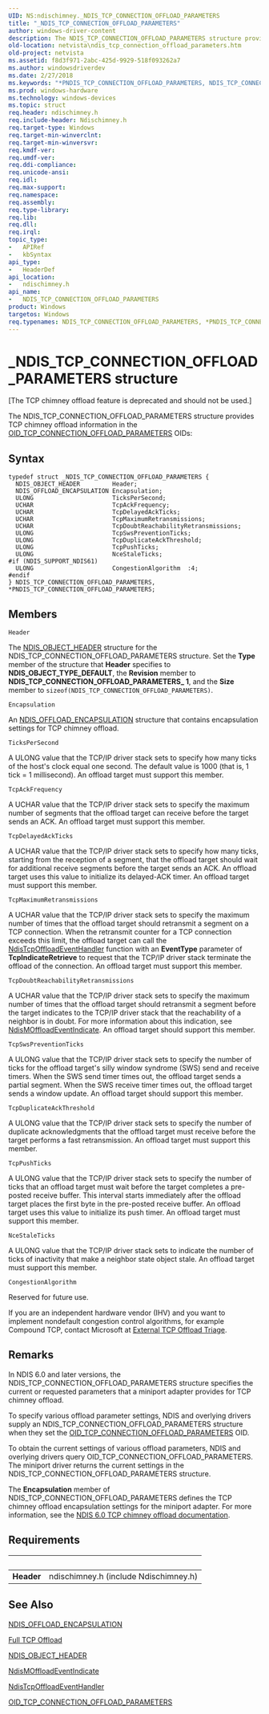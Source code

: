 ```yaml
---
UID: NS:ndischimney._NDIS_TCP_CONNECTION_OFFLOAD_PARAMETERS
title: "_NDIS_TCP_CONNECTION_OFFLOAD_PARAMETERS"
author: windows-driver-content
description: The NDIS_TCP_CONNECTION_OFFLOAD_PARAMETERS structure provides TCP chimney offload information in the OID_TCP_CONNECTION_OFFLOAD_PARAMETERS OIDs:
old-location: netvista\ndis_tcp_connection_offload_parameters.htm
old-project: netvista
ms.assetid: f8d3f971-2abc-425d-9929-518f093262a7
ms.author: windowsdriverdev
ms.date: 2/27/2018
ms.keywords: "*PNDIS_TCP_CONNECTION_OFFLOAD_PARAMETERS, NDIS_TCP_CONNECTION_OFFLOAD_PARAMETERS, NDIS_TCP_CONNECTION_OFFLOAD_PARAMETERS structure [Network Drivers Starting with Windows Vista], PNDIS_TCP_CONNECTION_OFFLOAD_PARAMETERS, PNDIS_TCP_CONNECTION_OFFLOAD_PARAMETERS structure pointer [Network Drivers Starting with Windows Vista], _NDIS_TCP_CONNECTION_OFFLOAD_PARAMETERS, ndischimney/NDIS_TCP_CONNECTION_OFFLOAD_PARAMETERS, ndischimney/PNDIS_TCP_CONNECTION_OFFLOAD_PARAMETERS, netvista.ndis_tcp_connection_offload_parameters, tcp_chim_struct_481b5b2a-f226-4306-a2a9-640f711fb75b.xml"
ms.prod: windows-hardware
ms.technology: windows-devices
ms.topic: struct
req.header: ndischimney.h
req.include-header: Ndischimney.h
req.target-type: Windows
req.target-min-winverclnt: 
req.target-min-winversvr: 
req.kmdf-ver: 
req.umdf-ver: 
req.ddi-compliance: 
req.unicode-ansi: 
req.idl: 
req.max-support: 
req.namespace: 
req.assembly: 
req.type-library: 
req.lib: 
req.dll: 
req.irql: 
topic_type:
-	APIRef
-	kbSyntax
api_type:
-	HeaderDef
api_location:
-	ndischimney.h
api_name:
-	NDIS_TCP_CONNECTION_OFFLOAD_PARAMETERS
product: Windows
targetos: Windows
req.typenames: NDIS_TCP_CONNECTION_OFFLOAD_PARAMETERS, *PNDIS_TCP_CONNECTION_OFFLOAD_PARAMETERS
---
```


# _NDIS_TCP_CONNECTION_OFFLOAD_PARAMETERS structure
<p class="CCE_Message">[The TCP chimney offload feature is deprecated and should not be used.]

The NDIS_TCP_CONNECTION_OFFLOAD_PARAMETERS structure provides TCP chimney offload information in the 
  <a href="https://msdn.microsoft.com/en-us/library/gg158102.aspx">
  OID_TCP_CONNECTION_OFFLOAD_PARAMETERS</a> OIDs:

## Syntax
````
typedef struct _NDIS_TCP_CONNECTION_OFFLOAD_PARAMETERS {
  NDIS_OBJECT_HEADER         Header;
  NDIS_OFFLOAD_ENCAPSULATION Encapsulation;
  ULONG                      TicksPerSecond;
  UCHAR                      TcpAckFrequency;
  UCHAR                      TcpDelayedAckTicks;
  UCHAR                      TcpMaximumRetransmissions;
  UCHAR                      TcpDoubtReachabilityRetransmissions;
  ULONG                      TcpSwsPreventionTicks;
  ULONG                      TcpDuplicateAckThreshold;
  ULONG                      TcpPushTicks;
  ULONG                      NceStaleTicks;
#if (NDIS_SUPPORT_NDIS61)
  ULONG                      CongestionAlgorithm  :4;
#endif 
} NDIS_TCP_CONNECTION_OFFLOAD_PARAMETERS, *PNDIS_TCP_CONNECTION_OFFLOAD_PARAMETERS;
````

## Members


`Header`

The 
     <a href="..\ntddndis\ns-ntddndis-_ndis_object_header.md">NDIS_OBJECT_HEADER</a> structure for the
     NDIS_TCP_CONNECTION_OFFLOAD_PARAMETERS structure. Set the 
     <b>Type</b> member of the structure that 
     <b>Header</b> specifies to 
     <b>NDIS_OBJECT_TYPE_DEFAULT</b>, the 
     <b>Revision</b> member to 
     <b>NDIS_TCP_CONNECTION_OFFLOAD_PARAMETERS_ 1</b>, and the 
     <b>Size</b> member to 
     <code>sizeof(NDIS_TCP_CONNECTION_OFFLOAD_PARAMETERS)</code>.

`Encapsulation`

An 
     <a href="..\ndis\ns-ndis-_ndis_offload_encapsulation.md">
     NDIS_OFFLOAD_ENCAPSULATION</a> structure that contains encapsulation settings for TCP chimney
     offload.

`TicksPerSecond`

A ULONG value that the TCP/IP driver stack sets to specify how many ticks of the host's clock
     equal one second. The default value is 1000 (that is, 1 tick = 1 millisecond). An offload target must
     support this member.

`TcpAckFrequency`

A UCHAR value that the TCP/IP driver stack sets to specify the maximum number of segments that the
     offload target can receive before the target sends an ACK. An offload target must support this
     member.

`TcpDelayedAckTicks`

A UCHAR value that the TCP/IP driver stack sets to specify how many ticks, starting from the
     reception of a segment, that the offload target should wait for additional receive segments before the
     target sends an ACK. An offload target uses this value to initialize its delayed-ACK timer. An offload
     target must support this member.

`TcpMaximumRetransmissions`

A UCHAR value that the TCP/IP driver stack sets to specify the maximum number of times that the
     offload target should retransmit a segment on a TCP connection. When the retransmit counter for a TCP
     connection exceeds this limit, the offload target can call the 
     <a href="..\ndischimney\nc-ndischimney-ndis_tcp_offload_event_indicate.md">
     NdisTcpOffloadEventHandler</a> function with an 
     <b>EventType</b> parameter of 
     <b>TcpIndicateRetrieve</b> to request that the TCP/IP driver stack terminate the
     offload of the connection. An offload target must support this member.

`TcpDoubtReachabilityRetransmissions`

A UCHAR value that the TCP/IP driver stack sets to specify the maximum number of times that the
     offload target should retransmit a segment before the target indicates to the TCP/IP driver stack that
     the reachability of a neighbor is in doubt. For more information about this indication, see 
     <a href="..\ndischimney\nf-ndischimney-ndismoffloadeventindicate.md">NdisMOffloadEventIndicate</a>. An
     offload target should support this member.

`TcpSwsPreventionTicks`

A ULONG value that the TCP/IP driver stack sets to specify the number of ticks for the offload
     target's silly window syndrome (SWS) send and receive timers. When the SWS send timer times out, the
     offload target sends a partial segment. When the SWS receive timer times out, the offload target sends a
     window update. An offload target should support this member.

`TcpDuplicateAckThreshold`

A ULONG value that the TCP/IP driver stack sets to specify the number of duplicate acknowledgments
     that the offload target must receive before the target performs a fast retransmission. An offload target
     must support this member.

`TcpPushTicks`

A ULONG value that the TCP/IP driver stack sets to specify the number of ticks that an offload
     target must wait before the target completes a pre-posted receive buffer. This interval starts
     immediately after the offload target places the first byte in the pre-posted receive buffer. An offload
     target uses this value to initialize its push timer. An offload target must support this member.

`NceStaleTicks`

A ULONG value that the TCP/IP driver stack sets to indicate the number of ticks of inactivity that
     make a neighbor state object stale. An offload target must support this member.

`CongestionAlgorithm`

Reserved for future use.
     

If you are an independent hardware vendor (IHV) and you want to implement nondefault congestion
     control algorithms, for example Compound TCP, contact Microsoft at 
     <a href="mailto:offloadt@microsoft.com">External TCP Offload Triage</a>.

## Remarks
In NDIS 6.0 and later versions, the NDIS_TCP_CONNECTION_OFFLOAD_PARAMETERS structure specifies the
    current or requested parameters that a miniport adapter provides for TCP chimney offload.

To specify various offload parameter settings, NDIS and overlying drivers supply an
    NDIS_TCP_CONNECTION_OFFLOAD_PARAMETERS structure when they set the 
    <a href="https://msdn.microsoft.com/en-us/library/gg158102.aspx">
    OID_TCP_CONNECTION_OFFLOAD_PARAMETERS</a> OID.

To obtain the current settings of various offload parameters, NDIS and overlying drivers query
    OID_TCP_CONNECTION_OFFLOAD_PARAMETERS. The miniport driver returns the current settings in the
    NDIS_TCP_CONNECTION_OFFLOAD_PARAMETERS structure.

The 
    <b>Encapsulation</b> member of NDIS_TCP_CONNECTION_OFFLOAD_PARAMETERS defines the TCP
    chimney offload encapsulation settings for the miniport adapter. For more information, see the 
    <a href="https://docs.microsoft.com/en-us/windows-hardware/drivers/network/full-tcp-offload">NDIS 6.0 TCP chimney offload
    documentation</a>.

## Requirements
| &nbsp; | &nbsp; |
| ---- |:---- |
| **Header** | ndischimney.h (include Ndischimney.h) |

## See Also

<a href="..\ndis\ns-ndis-_ndis_offload_encapsulation.md">NDIS_OFFLOAD_ENCAPSULATION</a>



<a href="https://docs.microsoft.com/en-us/windows-hardware/drivers/network/full-tcp-offload">Full TCP Offload</a>



<a href="..\ntddndis\ns-ntddndis-_ndis_object_header.md">NDIS_OBJECT_HEADER</a>



<a href="..\ndischimney\nf-ndischimney-ndismoffloadeventindicate.md">NdisMOffloadEventIndicate</a>



<a href="..\ndischimney\nc-ndischimney-ndis_tcp_offload_event_indicate.md">NdisTcpOffloadEventHandler</a>



<a href="https://msdn.microsoft.com/en-us/library/gg158102.aspx">
   OID_TCP_CONNECTION_OFFLOAD_PARAMETERS</a>